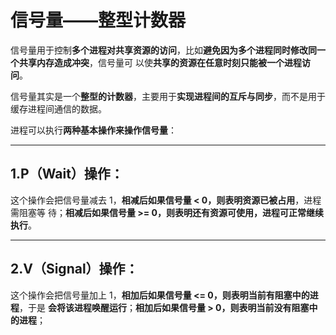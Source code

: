 # 信号量——整型计数器

信号量⽤于控制**多个进程对共享资源的访问**，⽐如**避免因为多个进程同时修改同⼀个共享内存造成冲突**，信号量可
以使**共享的资源在任意时刻只能被⼀个进程访问**。

信号量其实是⼀个**整型的计数器**，主要⽤于**实现进程间的互斥与同步**，⽽不是⽤于缓存进程间通信的数据。

进程可以执⾏**两种基本操作来操作信号量**：

---

## 1.P（Wait）操作：

这个操作会把信号量减去 1，**相减后如果信号量 < 0，则表明资源已被占⽤**，进程需阻塞等
待；**相减后如果信号量 >= 0，则表明还有资源可使⽤，进程可正常继续执⾏**。


----
## 2.V（Signal）操作：

这个操作会把信号量加上 1，**相加后如果信号量 <= 0，则表明当前有阻塞中的进程**，于是
**会将该进程唤醒运⾏**；**相加后如果信号量 > 0，则表明当前没有阻塞中的进程**；